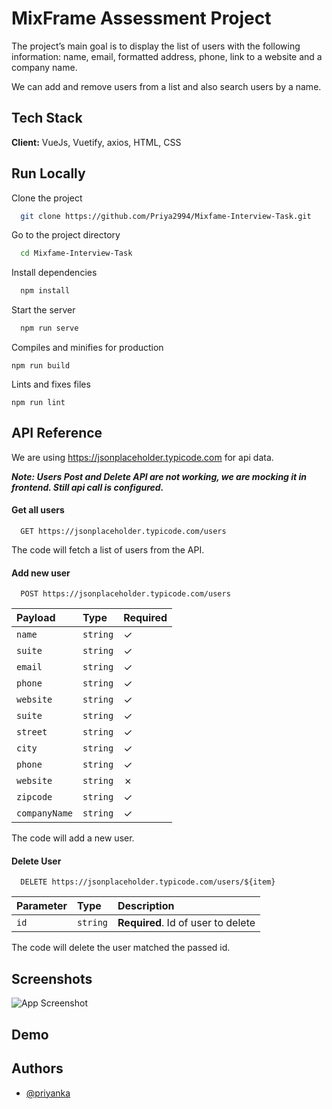 # MixFrame Assessment Project

The project’s main goal is to display the list of users with the following information:
name, email, formatted address, phone, link to a website and a company name.

We can add and remove users from a list and also search users by a name.


## Tech Stack

**Client:** VueJs, Vuetify, axios, HTML, CSS


## Run Locally

Clone the project

```bash
  git clone https://github.com/Priya2994/Mixfame-Interview-Task.git
```

Go to the project directory

```bash
  cd Mixfame-Interview-Task
```

Install dependencies

```bash
  npm install
```

Start the server

```bash
  npm run serve
```

Compiles and minifies for production
```
npm run build
```

Lints and fixes files
```
npm run lint
```


## API Reference

We are using https://jsonplaceholder.typicode.com for api data.

***Note: Users Post and Delete API are not working, we are mocking it in frontend. Still api call is configured.***

#### Get all users

```http
  GET https://jsonplaceholder.typicode.com/users
```

The code will fetch a list of users from the API.

#### Add new user

```http
  POST https://jsonplaceholder.typicode.com/users
```

| Payload | Type     | Required                       |
| :-------- | :------- | :-------------------------------- |
| `name`      | `string` | &check; |
| `suite`      | `string` | &check; |
| `email`      | `string` | &check;|
| `phone`      | `string` |&check;|
| `website`      | `string` |&check;|
| `suite`      | `string` | &check;|
| `street`      | `string` | &check;|
| `city`      | `string` | &check;|
| `phone`      | `string` | &check;|
| `website`      | `string` | &cross;|
| `zipcode`      | `string` | &check;|
| `companyName`      | `string` | &check;|

The code will add a new user.

#### Delete User

```http
  DELETE https://jsonplaceholder.typicode.com/users/${item}
```

| Parameter | Type     | Description                       |
| :-------- | :------- | :-------------------------------- |
| `id`      | `string` | **Required**. Id of user to delete |

The code will delete the user matched the passed id.
## Screenshots

![App Screenshot](URL)


## Demo


## Authors

- [@priyanka](https://github.com/Priya2994)

